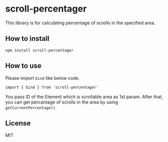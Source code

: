 # scroll-percentager
This library is for calculating percentage of scrolls in the specified area.

## How to install
```
npm install scroll-percentager
```

## How to use
Please import `bind` like below code.

```
import { bind } from 'scroll-percentager'
```

You pass ID of the Element which is scrollable area as 1st param.
After that, you can get percantage of scrolls in the area by using `getCurrentPercentage()`.

## License
MIT